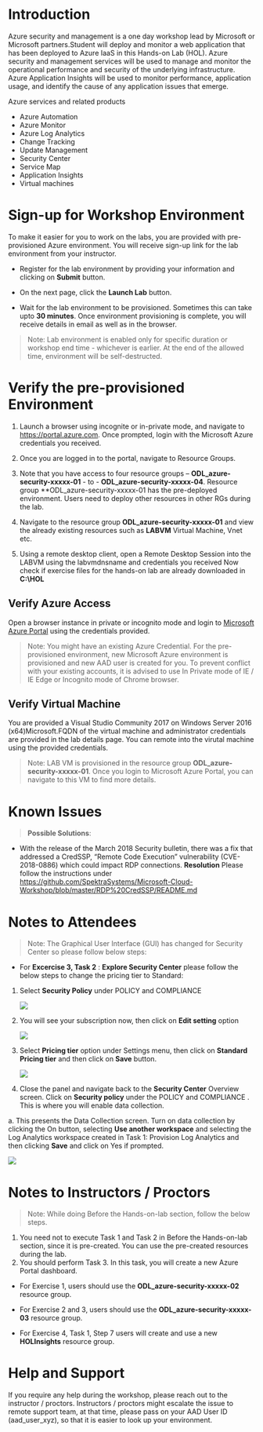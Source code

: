 

# Introduction

Azure security and management is a one day workshop lead by Microsoft or Microsoft partners.Student will deploy and monitor a web application that has been deployed to Azure IaaS in this Hands-on Lab (HOL). Azure security and management services will be used to manage and monitor the operational performance and security of the underlying infrastructure. Azure Application Insights will be used to monitor performance, application usage, and identify the cause of any application issues that emerge.

Azure services and related products

* Azure Automation
* Azure Monitor
* Azure Log Analytics
* Change Tracking
* Update Management
* Security Center
* Service Map
* Application Insights
* Virtual machines

 
# Sign-up for Workshop Environment

To make it easier for you to work on the labs, you are provided with pre-provisioned Azure environment. You will receive sign-up link for the lab environment from your instructor. 

* Register for the lab environment by providing your information and clicking on **Submit** button.

* On the next page, click the **Launch Lab** button.
  
* Wait for the lab environment to be provisioned. Sometimes this can take upto **30 minutes**. Once environment provisioning is complete, you will receive details in email as well as in the browser.
 
 > Note: Lab environment is enabled only for specific duration or workshop end time - whichever is earlier. At the end of the allowed time, environment will be self-destructed.
 
# Verify the pre-provisioned Environment

1. Launch a browser using incognite or in-private mode, and navigate to https://portal.azure.com. Once prompted, login with the Microsoft Azure credentials you received.   

2. Once you are logged in to the portal, navigate to Resource Groups. 
 
3. Note that you have access to four resource groups – **ODL_azure-security-xxxxx-01** - to - **ODL_azure-security-xxxxx-04**.    Resource group **ODL_azure-security-xxxxx-01 has the pre-deployed environment. Users need to deploy other resources in other RGs during the lab.

4. Navigate to the resource group **ODL_azure-security-xxxxx-01** and view the already existing resources such as **LABVM** Virtual Machine, Vnet etc.

5. Using a remote desktop client, open a Remote Desktop Session into the LABVM using the labvmdnsname and credentials you received
   Now check if exercise files for the hands-on lab are already downloaded in **C:\HOL**



## Verify Azure Access

Open a browser instance in private or incognito mode and login to [Microsoft Azure Portal](https://portal.azure.com) using the credentials provided.

> Note: You might have an existing Azure Credential. For the pre-provisioned environment, new Microsoft Azure environment is provisioned and new AAD user is created for you. To prevent conflict with your existing accounts, it is advised to use In Private mode of IE / IE Edge or Incognito mode of Chrome browser.

## Verify Virtual Machine

You are provided a Visual Studio Community 2017 on Windows Server 2016 (x64)Microsoft.FQDN of the virtual machine and administrator credentials are provided in the lab details page. You can remote into the virutal machine using the provided credentials.

> Note: LAB VM is provisioned in the resource group **ODL_azure-security-xxxxx-01**. Once you login to Microsoft Azure Portal, you can navigate to this VM to find more details.


# Known Issues

> **Possible Solutions**:

* With the release of the March 2018 Security bulletin, there was a fix that addressed a CredSSP, “Remote Code Execution” vulnerability (CVE-2018-0886) which could impact RDP connections. 
**Resolution**
Please follow the instructions under https://github.com/SpektraSystems/Microsoft-Cloud-Workshop/blob/master/RDP%20CredSSP/README.md  

# Notes to Attendees

>  Note: The Graphical User Interface (GUI) has changed for Security Center so please follow below steps:

* For **Excercise 3, Task 2** : **Explore Security Center** please follow the below steps to change the pricing tier to Standard:

1. Select **Security Policy** under POLICY and COMPLIANCE

   ![](images/securityimage1.png)

2. You will see your subscription now, then click on **Edit setting**  option

   ![](images/subsimage2.png)

3. Select **Pricing tier** option under Settings menu,  then click on **Standard Pricing tier** and then click on **Save** button.

   ![](images/pricingimage3.png)

4. Close the panel and navigate back to the **Security Center** Overview screen. Click on **Security policy** under the POLICY and COMPLIANCE . This is where you will enable data collection.

a. This presents the Data Collection screen. Turn on data collection by clicking the On button, selecting **Use another workspace** and selecting the Log Analytics workspace created in Task 1: Provision Log Analytics and then clicking **Save** and click on Yes if prompted.

   ![](images/autoprovimage4.png)


# Notes to Instructors / Proctors

> Note: While doing Before the Hands-on-lab section, follow the below steps.

1. You need not to execute Task 1 and Task 2 in Before the Hands-on-lab section, since it is pre-created. You can use the pre-created resources during the lab.
2. You should perform Task 3. In this task, you will create a new Azure Portal dashboard.

 
* For Exercise 1, users should use the **ODL_azure-security-xxxxx-02** resource group.

* For Exercise 2 and 3, users should use the **ODL_azure-security-xxxxx-03** resource group.

* For Exercise 4, Task 1, Step 7 users will create and use a new **HOLInsights** resource group.



# Help and Support

If you require any help during the workshop, please reach out to the instructor / proctors. Instructors / proctors might escalate the issue to remote support team, at that time, please pass on your AAD User ID (aad_user_xyz), so that it is easier to look up your environment.

  
